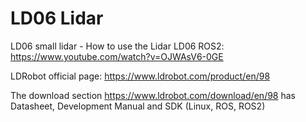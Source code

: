 # LD06 Lidar

LD06 small lidar - How to use the Lidar LD06 ROS2: https://www.youtube.com/watch?v=OJWAsV6-0GE

LDRobot official page: https://www.ldrobot.com/product/en/98

The download section https://www.ldrobot.com/download/en/98 has Datasheet, Development Manual and SDK (Linux, ROS, ROS2)